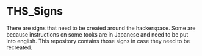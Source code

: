 # THS_Signs

There are signs that need to be created around the hackerspace.  Some are because
instructions on some tooks are in Japanese and need to be put into english.  This repository contains those
signs in case they need to be recreated.
